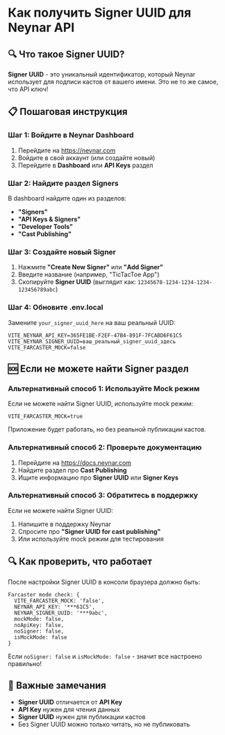 # Как получить Signer UUID для Neynar API

## 🔍 Что такое Signer UUID?

**Signer UUID** - это уникальный идентификатор, который Neynar использует для подписи кастов от вашего имени. Это не то же самое, что API ключ!

## 📋 Пошаговая инструкция

### Шаг 1: Войдите в Neynar Dashboard

1. Перейдите на https://neynar.com
2. Войдите в свой аккаунт (или создайте новый)
3. Перейдите в **Dashboard** или **API Keys** раздел

### Шаг 2: Найдите раздел Signers

В dashboard найдите один из разделов:
- **"Signers"**
- **"API Keys & Signers"** 
- **"Developer Tools"**
- **"Cast Publishing"**

### Шаг 3: Создайте новый Signer

1. Нажмите **"Create New Signer"** или **"Add Signer"**
2. Введите название (например, "TicTacToe App")
3. Скопируйте **Signer UUID** (выглядит как: `12345678-1234-1234-1234-123456789abc`)

### Шаг 4: Обновите .env.local

Замените `your_signer_uuid_here` на ваш реальный UUID:

```env
VITE_NEYNAR_API_KEY=365FE1BE-F2EF-47B4-891F-7FCABD6F61C5
VITE_NEYNAR_SIGNER_UUID=ваш_реальный_signer_uuid_здесь
VITE_FARCASTER_MOCK=false
```

## 🆘 Если не можете найти Signer раздел

### Альтернативный способ 1: Используйте Mock режим

Если не можете найти Signer UUID, используйте mock режим:

```env
VITE_FARCASTER_MOCK=true
```

Приложение будет работать, но без реальной публикации кастов.

### Альтернативный способ 2: Проверьте документацию

1. Перейдите на https://docs.neynar.com
2. Найдите раздел про **Cast Publishing**
3. Ищите информацию про **Signer UUID** или **Signer Keys**

### Альтернативный способ 3: Обратитесь в поддержку

Если не можете найти Signer UUID:
1. Напишите в поддержку Neynar
2. Спросите про **"Signer UUID for cast publishing"**
3. Или используйте mock режим для тестирования

## 🔍 Как проверить, что работает

После настройки Signer UUID в консоли браузера должно быть:

```
Farcaster mode check: {
  VITE_FARCASTER_MOCK: 'false',
  NEYNAR_API_KEY: '***61C5',
  NEYNAR_SIGNER_UUID: '***9abc',
  mockMode: false,
  noApiKey: false,
  noSigner: false,
  isMockMode: false
}
```

Если `noSigner: false` и `isMockMode: false` - значит все настроено правильно!

## 📝 Важные замечания

- **Signer UUID** отличается от **API Key**
- **API Key** нужен для чтения данных
- **Signer UUID** нужен для публикации кастов
- Без Signer UUID можно только читать, но не публиковать
